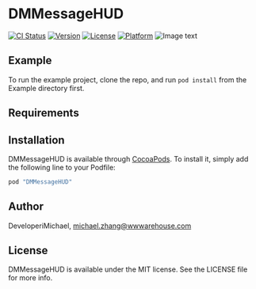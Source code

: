 # DMMessageHUD

[![CI Status](http://img.shields.io/travis/DeveloperiMichael/DMMessageHUD.svg?style=flat)](https://travis-ci.org/DeveloperiMichael/DMMessageHUD)
[![Version](https://img.shields.io/cocoapods/v/DMMessageHUD.svg?style=flat)](http://cocoapods.org/pods/DMMessageHUD)
[![License](https://img.shields.io/cocoapods/l/DMMessageHUD.svg?style=flat)](http://cocoapods.org/pods/DMMessageHUD)
[![Platform](https://img.shields.io/cocoapods/p/DMMessageHUD.svg?style=flat)](http://cocoapods.org/pods/DMMessageHUD)
![Image text](https://raw.github.com/yourName/repositpry/master/yourprojectName/img-folder/test.jpg)
## Example

To run the example project, clone the repo, and run `pod install` from the Example directory first.

## Requirements

## Installation

DMMessageHUD is available through [CocoaPods](http://cocoapods.org). To install
it, simply add the following line to your Podfile:

```ruby
pod "DMMessageHUD"
```

## Author

DeveloperiMichael, michael.zhang@wwwarehouse.com

## License

DMMessageHUD is available under the MIT license. See the LICENSE file for more info.
